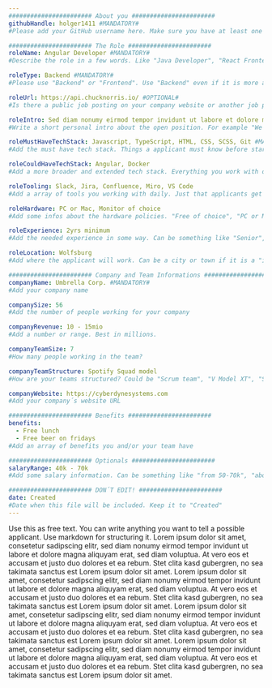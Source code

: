 ```yaml
---
####################### About you #######################
githubHandle: holger1411 #MANDATORY#
#Please add your GitHub username here. Make sure you have at least one contact possibility available. Could be your Twitter profile with open DM´s, a link to your personal website with a contact form or a working email adress published on your profile.

####################### The Role #######################
roleName: Angular Developer #MANDATORY#
#Describe the role in a few words. Like "Java Developer", "React Frontend Developer" or "UX Engineer"

roleType: Backend #MANDATORY#
#Please use "Backend" or "Frontend". Use "Backend" even if it is more a DevOps or DS related role, and "Frontend" even if it is something like "UI Developer" or "UX Engineer"

roleUrl: https://api.chucknorris.io/ #OPTIONAL#
#Is there a public job posting on your company website or another job portal like indeed or glassdoor? Add the URL here to spice up your recommendation with some "official" informations.

roleIntro: Sed diam nonumy eirmod tempor invidunt ut labore et dolore magna aliquyam erat, sed diam voluptua.
#Write a short personal intro about the open position. For example "We sreaching a talented Go developer for our new formed product team working on a secret new feature." Or you explain in two sentences why Start Trek is better than Star Wars...

roleMustHaveTechStack: Javascript, TypeScript, HTML, CSS, SCSS, Git #MANDATORY#
#Add the must have tech stack. Things a applicant must know before starting to work for your team

roleCouldHaveTechStack: Angular, Docker
#Add a more broader and extended tech stack. Everything you work with on a daily basis but could be learnd by new applicants "on the job"

roleTooling: Slack, Jira, Confluence, Miro, VS Code
#Add a array of tools you working with daily. Just that applicants get a sense of your teams tooling setup

roleHardware: PC or Mac, Monitor of choice
#Add some infos about the hardware policies. "Free of choice", "PC or Mac", "PC only", "3k budget" etc. You might also include infos for desks, chairs etc.

roleExperience: 2yrs minimum
#Add the needed experience in some way. Can be something like "Senior", or "more than 5yrs" etc.

roleLocation: Wolfsburg
#Add where the applicant will work. Can be a city or town if it is a "in-office" role, could also be "remote but Europe", or "fully remote" or "three days per week WFH, two days in-office" etc.

####################### Company and Team Informations #######################
companyName: Umbrella Corp. #MANDATORY#
#Add your company name

companySize: 56
#Add the number of people working for your company

companyRevenue: 10 - 15mio
#Add a number or range. Best in millions.

companyTeamSize: 7
#How many people working in the team?

companyTeamStructure: Spotify Squad model
#How are your teams structured? Could be "Scrum team", "V Model XT", "Squad model" etc. Of course if you don´t use a predefined team setup you may add here some custom infos

companyWebsite: https://cyberdynesystems.com
#Add your company´s website URL

####################### Benefits #######################
benefits:
  - Free lunch
  - Free beer on fridays
#Add an array of benefits you and/or your team have

####################### Optionals #######################
salaryRange: 40k - 70k
#Add some salary information. Can be something like "from 50-70k", "above average" or you can keep it empty. In this case no salary infomrations will be published

####################### DON´T EDIT! #######################
date: Created
#Date when this file will be included. Keep it to "Created"
---
```



Use this as free text. You can write anything you want to tell a possible applicant. Use markdown for structuring it.
Lorem ipsum dolor sit amet, consetetur sadipscing elitr, sed diam nonumy eirmod tempor invidunt ut labore et dolore magna aliquyam erat, sed diam voluptua. At vero eos et accusam et justo duo dolores et ea rebum. Stet clita kasd gubergren, no sea takimata sanctus est Lorem ipsum dolor sit amet. Lorem ipsum dolor sit amet, consetetur sadipscing elitr, sed diam nonumy eirmod tempor invidunt ut labore et dolore magna aliquyam erat, sed diam voluptua. At vero eos et accusam et justo duo dolores et ea rebum. Stet clita kasd gubergren, no sea takimata sanctus est Lorem ipsum dolor sit amet.
Lorem ipsum dolor sit amet, consetetur sadipscing elitr, sed diam nonumy eirmod tempor invidunt ut labore et dolore magna aliquyam erat, sed diam voluptua. At vero eos et accusam et justo duo dolores et ea rebum. Stet clita kasd gubergren, no sea takimata sanctus est Lorem ipsum dolor sit amet. Lorem ipsum dolor sit amet, consetetur sadipscing elitr, sed diam nonumy eirmod tempor invidunt ut labore et dolore magna aliquyam erat, sed diam voluptua. At vero eos et accusam et justo duo dolores et ea rebum. Stet clita kasd gubergren, no sea takimata sanctus est Lorem ipsum dolor sit amet.
